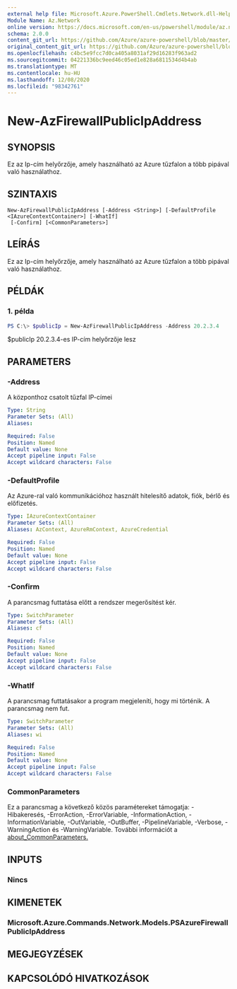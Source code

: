 ```yaml
---
external help file: Microsoft.Azure.PowerShell.Cmdlets.Network.dll-Help.xml
Module Name: Az.Network
online version: https://docs.microsoft.com/en-us/powershell/module/az.network/new-azfirewallpublicipaddress
schema: 2.0.0
content_git_url: https://github.com/Azure/azure-powershell/blob/master/src/Network/Network/help/New-AzFirewallPublicIpAddress.md
original_content_git_url: https://github.com/Azure/azure-powershell/blob/master/src/Network/Network/help/New-AzFirewallPublicIpAddress.md
ms.openlocfilehash: c4bc5e9fcc7d0ca405a8031af29d16283f963ad2
ms.sourcegitcommit: 04221336bc9eed46c05ed1e828a6811534d4b4ab
ms.translationtype: MT
ms.contentlocale: hu-HU
ms.lasthandoff: 12/08/2020
ms.locfileid: "98342761"
---
```

# New-AzFirewallPublicIpAddress

## SYNOPSIS
Ez az Ip-cím helyőrzője, amely használható az Azure tűzfalon a több pipával való használathoz.

## SZINTAXIS

```
New-AzFirewallPublicIpAddress [-Address <String>] [-DefaultProfile <IAzureContextContainer>] [-WhatIf]
 [-Confirm] [<CommonParameters>]
```

## LEÍRÁS
Ez az Ip-cím helyőrzője, amely használható az Azure tűzfalon a több pipával való használathoz.

## PÉLDÁK

### 1. példa
```powershell
PS C:\> $publicIp = New-AzFirewallPublicIpAddress -Address 20.2.3.4
```

$publicIp 20.2.3.4-es IP-cím helyőrzője lesz

## PARAMETERS

### -Address
A központhoz csatolt tűzfal IP-címei

```yaml
Type: String
Parameter Sets: (All)
Aliases:

Required: False
Position: Named
Default value: None
Accept pipeline input: False
Accept wildcard characters: False
```

### -DefaultProfile
Az Azure-ral való kommunikációhoz használt hitelesítő adatok, fiók, bérlő és előfizetés.

```yaml
Type: IAzureContextContainer
Parameter Sets: (All)
Aliases: AzContext, AzureRmContext, AzureCredential

Required: False
Position: Named
Default value: None
Accept pipeline input: False
Accept wildcard characters: False
```

### -Confirm
A parancsmag futtatása előtt a rendszer megerősítést kér.

```yaml
Type: SwitchParameter
Parameter Sets: (All)
Aliases: cf

Required: False
Position: Named
Default value: None
Accept pipeline input: False
Accept wildcard characters: False
```

### -WhatIf
A parancsmag futtatásakor a program megjeleníti, hogy mi történik. A parancsmag nem fut.

```yaml
Type: SwitchParameter
Parameter Sets: (All)
Aliases: wi

Required: False
Position: Named
Default value: None
Accept pipeline input: False
Accept wildcard characters: False
```

### CommonParameters
Ez a parancsmag a következő közös paramétereket támogatja: -Hibakeresés, -ErrorAction, -ErrorVariable, -InformationAction, -InformationVariable, -OutVariable, -OutBuffer, -PipelineVariable, -Verbose, -WarningAction és -WarningVariable. További információt a [about_CommonParameters.](http://go.microsoft.com/fwlink/?LinkID=113216)

## INPUTS

### Nincs

## KIMENETEK

### Microsoft.Azure.Commands.Network.Models.PSAzureFirewallPublicIpAddress

## MEGJEGYZÉSEK

## KAPCSOLÓDÓ HIVATKOZÁSOK
